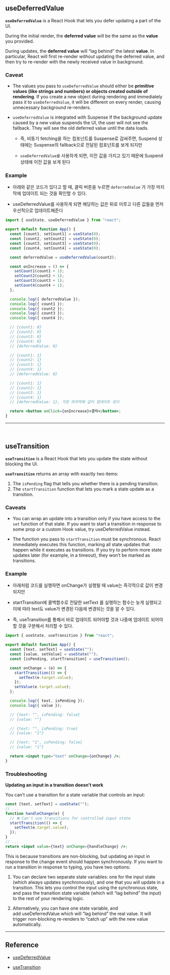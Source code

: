 ## useDeferredValue

**`useDeferredValue`** is a React Hook that lets you defer updating a part of the UI.

During the initial render, the **deferred value** will be the same as the **value** you provided.

During updates, the **deferred value** will “lag behind” the latest **value**. In particular, React will first re-render _without_ updating the deferred value, and then try to re-render with the newly received value in background.

### Caveat

- The values you pass to `useDeferredValue` should either be **primitive values (like strings and numbers) or objects created outside of rendering**. If you create a new object during rendering and immediately pass it to `useDeferredValue`, it will be different on every render, causing unnecessary background re-renders.

- `useDeferredValue` is integrated with Suspense If the background update caused by a new value suspends the UI, the user will not see the fallback. They will see the old deferred value until the data loads.

  - 즉, 비동기 fetching을 하는 컴포넌트를 Suspense로 감싸주면, Suspend 상태에는 Suspense의 fallback으로 전달된 컴포넌트를 보게 되지만

  - `useDeferredValue를` 사용하게 되면, 이전 값을 가지고 있기 때문에 Suspend 상태에 이전 값을 보게 된다

### Example

- 아래와 같은 코드가 있다고 할 때, 클릭 버튼을 누르면 `deferredValue` 가 가장 마지막에 업데이트 되는 것을 확인할 수 있다.

- useDeferredValue를 사용하게 되면 해당하는 값은 뒤로 미루고 다른 값들을 먼저 우선적으로 업데이트해준다

```jsx
import { useState, useDeferredValue } from "react";

export default function App() {
  const [count1, setCount1] = useState(0);
  const [count2, setCount2] = useState(0);
  const [count3, setCount3] = useState(0);
  const [count4, setCount4] = useState(0);

  const deferredValue = useDeferredValue(count2);

  const onIncrease = () => {
    setCount1(count1 + 1);
    setCount2(count2 + 1);
    setCount3(count3 + 1);
    setCount4(count4 + 1);
  };

  console.log({ deferredValue });
  console.log({ count1 });
  console.log({ count2 });
  console.log({ count3 });
  console.log({ count4 });

  // {count1: 0}
  // {count2: 0}
  // {count3: 0}
  // {count4: 0}
  // {deferredValue: 0}

  // {count1: 1}
  // {count2: 1}
  // {count3: 1}
  // {count4: 1}
  // {deferredValue: 0}

  // {count1: 1}
  // {count2: 1}
  // {count3: 1}
  // {count4: 1}
  // {deferredValue: 1}, 가장 마지막에 값이 업데이트 된다

  return <button onClick={onIncrease}>클릭</button>;
}
```

---

<br>

## useTransition

**`useTransition`** is a React Hook that lets you update the state without blocking the UI.

**`useTransition`** returns an array with exactly two items:

1. The `isPending` flag that tells you whether there is a pending transition.
2. The `startTransition` function that lets you mark a state update as a transition.

### Caveats

- You can wrap an update into a transition only if you have access to the `set` function of that state. If you want to start a transition in response to some prop or a custom Hook value, try useDeferredValue instead.

- The function you pass to `startTransition` must be synchronous. React immediately executes this function, marking all state updates that happen while it executes as transitions. If you try to perform more state updates later (for example, in a timeout), they won’t be marked as transitions.

### Example

- 아래처럼 코드를 실행하면 onChange가 실행될 때 value는 즉각적으로 값이 변경되지만

- startTransition에 콜백함수로 전달한 setText 를 실행하는 함수는 늦게 실행되고 이에 따라 text도 value가 변경된 다음에 변경되는 것을 알 수 있다.

- 즉, useTransition를 통해서 바로 업데이트 되어야할 것과 나중에 업데이트 되어야할 것을 구분해서 처리할 수 있다.

```jsx
import { useState, useTransition } from "react";

export default function App() {
  const [text, setText] = useState("");
  const [value, setValue] = useState("");
  const [isPending, startTransition] = useTransition();

  const onChange = (e) => {
    startTransition(() => {
      setText(e.target.value);
    });
    setValue(e.target.value);
  };

  console.log({ text, isPending });
  console.log({ value });

  // {text: "", isPending: false}
  // {value: ""}

  // {text: "", isPending: true}
  // {value: "1"}

  // {text: "1", isPending: false}
  // {value: "1"}

  return <input type="text" onChange={onChange} />;
}
```

### **Troubleshooting**

**Updating an input in a transition doesn’t work**

You can’t use a transition for a state variable that controls an input:

```jsx
const [text, setText] = useState("");
// ...
function handleChange(e) {
  // ❌ Can't use transitions for controlled input state
  startTransition(() => {
    setText(e.target.value);
  });
}
// ...
return <input value={text} onChange={handleChange} />;
```

This is because transitions are non-blocking, but updating an input in response to the change event should happen synchronously. If you want to run a transition in response to typing, you have two options:

1. You can declare two separate state variables: one for the input state (which always updates synchronously), and one that you will update in a transition. This lets you control the input using the synchronous state, and pass the transition state variable (which will “lag behind” the input) to the rest of your rendering logic.

2. Alternatively, you can have one state variable, and add useDeferredValue which will “lag behind” the real value. It will trigger non-blocking re-renders to “catch up” with the new value automatically.

---

## Reference

- [useDeferredValue](https://react.dev/reference/react/useDeferredValue)

- [useTransition](https://react.dev/reference/react/useTransition)
